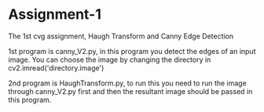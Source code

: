 # Assignment-1
 The 1st cvg assignment, Haugh Transform and Canny Edge Detection

1st program is canny_V2.py, in this program you detect the edges of an input image. You can choose the image by changing the directory in cv2.imread('directory.image')

2nd program is HaughTransform.py, to run this you need to run the image through canny_V2.py first and then the resultant image should be passed in this program. 
